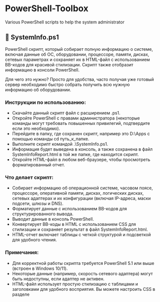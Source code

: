 # PowerShell-Toolbox
Various PowerShell scripts to help the system administrator

## 📁 SystemInfo.ps1
PowerShell скрипт, который собирает полную информацию о системе, включая данные об ОС, оборудовании, процессоре, памяти, дисках, сетевых параметрах и сохраняет их в HTML-файл с использованием BB-кодов для красивой стилизации. Скрипт также отобразит информацию в консоли PowerShell.

Для чего это нужно? Просто для удобства, часто получая уже готовый сервер необходимо быстро собрать получить всю нужную информацию об оборудовании.

### Инструкции по использованию:

- Скачайте данный скрипт файл с расширением .ps1.
- Откройте PowerShell с правами администратора (некоторые команды могут требовать повышенных привилегий, подтвердите если это необходимо).
- Перейдите в папку, где сохранен скрипт, например это D:\Apps с помощью команды cd путь_к_папке.
- Выполните скрипт командой .\SystemInfo.ps1.
- Информация будет выведена в консоль, а также сохранена в файл SystemInfoReport.html в той же папке, где находится скрипт.
- Откройте HTML-файл в любом веб-браузере, чтобы просмотреть форматированный отчет.

### Что делает скрипт:

- Собирает информацию об операционной системе, часовом поясе, процессоре, оперативной памяти, дисках, логических дисках, сетевых адаптерах и их конфигурации (включая IP-адреса, маски подсети, шлюзы и DNS).
- Форматирует данные с использованием BB-кодов для структурированного вывода.
- Выводит данные в консоль PowerShell.
- Конвертирует BB-коды в HTML с использованием CSS для стилизации и сохраняет результат в файл SystemInfoReport.html.
- HTML-отчет включает таблицы с четкой структурой и подсветкой для удобного чтения.

### Примечания:

- Для корректной работы скрипта требуется PowerShell 5.1 или выше (встроен в Windows 10/11).
- Некоторые данные (например, скорость сетевого адаптера) могут быть недоступны, если адаптер не активен.
- HTML-файл использует простую стилизацию с таблицами и заголовками для удобного восприятия. Вы можете настроить CSS в разделе <style> для изменения внешнего вида.
